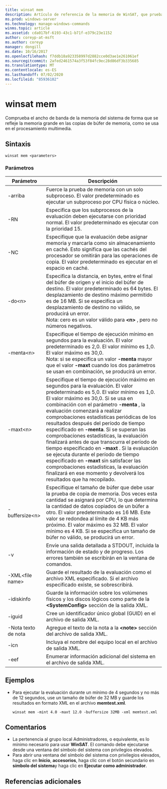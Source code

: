 ```yaml
---
title: winsat mem
description: Artículo de referencia de la memoria de WinSAT, que prueba el ancho de banda de la memoria del sistema de forma que se refleje la memoria grande en las copias de búfer de memoria, como se usa en el procesamiento multimedia.
ms.prod: windows-server
ms.technology: manage-windows-commands
winms.topic: article
ms.assetid: cda017bf-6193-43c1-b71f-e379c23e1152
author: coreyp-at-msft
ms.author: coreyp
manager: dongill
ms.date: 10/16/2017
ms.openlocfilehash: f7ddb18a923358997d2882cce0d3ae1e261061ef
ms.sourcegitcommit: 2afed2461574a3f53f84fc9ec28d86df3b335685
ms.translationtype: MT
ms.contentlocale: es-ES
ms.lasthandoff: 07/02/2020
ms.locfileid: "85936102"
---
```

# <a name="winsat-mem"></a>winsat mem



Comprueba el ancho de banda de la memoria del sistema de forma que se refleje la memoria grande en las copias de búfer de memoria, como se usa en el procesamiento multimedia.



## <a name="syntax"></a>Sintaxis

```
winsat mem <parameters>
```

### <a name="parameters"></a>Parámetros

|Parámetro|Descripción|
|---------|-----------|
|-arriba|Fuerce la prueba de memoria con un solo subproceso. El valor predeterminado es ejecutar un subproceso por CPU física o núcleo.|
|-RN|Especifica que los subprocesos de la evaluación deben ejecutarse con prioridad normal. El valor predeterminado es ejecutar con la prioridad 15.|
|-NC|Especifique que la evaluación debe asignar memoria y marcarla como sin almacenamiento en caché. Esto significa que las cachés del procesador se omitirán para las operaciones de copia. El valor predeterminado es ejecutar en el espacio en caché.|
|-do\<n>|Especifica la distancia, en bytes, entre el final del búfer de origen y el inicio del búfer de destino. El valor predeterminado es 64 bytes. El desplazamiento de destino máximo permitido es de 16 MB. Si se especifica un desplazamiento de destino no válido, se producirá un error.</br>Nota: cero es un valor válido para **\<n>** , pero no números negativos.|
|-menta\<n>|Especifique el tiempo de ejecución mínimo en segundos para la evaluación. El valor predeterminado es 2,0. El valor mínimo es 1,0. El valor máximo es 30,0.</br>Nota: si se especifica un valor **-menta** mayor que el valor **-maxt** cuando los dos parámetros se usan en combinación, se producirá un error.|
|-maxt\<n>|Especifique el tiempo de ejecución máximo en segundos para la evaluación. El valor predeterminado es 5,0. El valor mínimo es 1,0. El valor máximo es 30,0. Si se usa en combinación con el parámetro **-menta** , la evaluación comenzará a realizar comprobaciones estadísticas periódicas de los resultados después del período de tiempo especificado en **-menta**. Si se superan las comprobaciones estadísticas, la evaluación finalizará antes de que transcurra el período de tiempo especificado en **-maxt** . Si la evaluación se ejecuta durante el período de tiempo especificado en **-maxt** sin satisfacer las comprobaciones estadísticas, la evaluación finalizará en ese momento y devolverá los resultados que ha recopilado.|
|-buffersize\<n>|Especifique el tamaño de búfer que debe usar la prueba de copia de memoria. Dos veces esta cantidad se asignará por CPU, lo que determina la cantidad de datos copiados de un búfer a otro. El valor predeterminado es 16 MB. Este valor se redondea al límite de 4 KB más próximo. El valor máximo es 32 MB. El valor mínimo es 4 KB. Si se especifica un tamaño de búfer no válido, se producirá un error.|
|-v|Envíe una salida detallada a STDOUT, incluida la información de estado y de progreso. Los errores también se escribirán en la ventana de comandos.|
|-XML\<file name>|Guarde el resultado de la evaluación como el archivo XML especificado. Si el archivo especificado existe, se sobrescribirá.|
|-idiskinfo|Guarde la información sobre los volúmenes físicos y los discos lógicos como parte de la **\<SystemConfig>** sección de la salida XML.|
|-iguid|Cree un identificador único global (GUID) en el archivo de salida XML.|
|-Nota texto de nota|Agregue el texto de la nota a la **\<note>** sección del archivo de salida XML.|
|-icn|Incluya el nombre del equipo local en el archivo de salida XML.|
|-eef|Enumerar información adicional del sistema en el archivo de salida XML.|

## <a name="examples"></a>Ejemplos

- Para ejecutar la evaluación durante un mínimo de 4 segundos y no más de 12 segundos, use un tamaño de búfer de 32 MB y guarde los resultados en formato XML en el archivo **memtest.xml**.
  ```
  winsat mem -mint 4.0 -maxt 12.0 -buffersize 32MB -xml memtest.xml
  ```

## <a name="remarks"></a>Comentarios

-   La pertenencia al grupo local Administradores, o equivalente, es lo mínimo necesario para usar **WinSAT**. El comando debe ejecutarse desde una ventana del símbolo del sistema con privilegios elevados.
-   Para abrir una ventana del símbolo del sistema con privilegios elevados, haga clic en **Inicio**, **accesorios**, haga clic con el botón secundario en **símbolo del sistema**y haga clic en **Ejecutar como administrador**.

## <a name="additional-references"></a>Referencias adicionales

